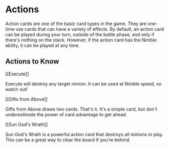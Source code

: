 # Actions

Action cards are one of the basic card types in the game. They are one-time use cards that can have a variety of effects.
By default, an action card can be played during your turn, outside of the battle phase, and only if there's nothing
on the stack. However, if the action card has the Nimble ability, it can be played at any time.

## Actions to Know

[[Execute]]

Execute will destroy any target minion. It can be used at Nimble speed, so watch out!

[[Gifts from Above]]

Gifts from Above draws two cards. That's it. It's a simple card, but don't underestimate the power of card advantage to
get ahead.

[[Sun God's Wrath]]

Sun God's Wrath is a powerful action card that destroys all minions in play. This can be a great way to clear the board
if you're behind.
